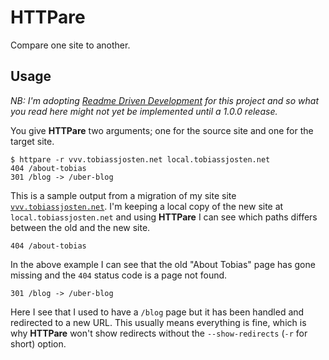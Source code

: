 # HTTPare

Compare one site to another.

## Usage

*NB: I'm adopting [Readme Driven Development](http://tom.preston-werner.com/2010/08/23/readme-driven-development.html) for this project and so what you read here might not yet be implemented until a 1.0.0 release.*

You give **HTTPare** two arguments; one for the source site and one for the target site.

    $ httpare -r vvv.tobiassjosten.net local.tobiassjosten.net
    404 /about-tobias
    301 /blog -> /uber-blog

This is a sample output from a migration of my site site [`vvv.tobiassjosten.net`](http://vvv.tobiassjosten.net/). I'm keeping a local copy of the new site at `local.tobiassjosten.net` and using **HTTPare** I can see which paths differs between the old and the new site.

    404 /about-tobias

In the above example I can see that the old "About Tobias" page has gone missing and the `404` status code is a page not found.

    301 /blog -> /uber-blog

Here I see that I used to have a `/blog` page but it has been handled and redirected to a new URL. This usually means everything is fine, which is why **HTTPare** won't show redirects without the `--show-redirects` (`-r` for short) option.
